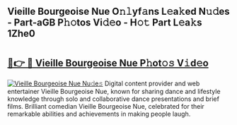 ## Vieille Bourgeoise Nue O𝚗𝚕yf𝚊ns L𝚎a𝚔ed N𝚞𝚍es - Part-aGB P𝚑𝚘tos Vi𝚍𝚎o - H𝚘𝚝 Part L𝚎a𝚔s 1Zhe0

# <h2><a href="http://kfd5sdg.oniu.top/?m=Vieille+Bourgeoise+Nue">🔗👉 🔴 Vieille Bourgeoise Nue P𝚑ot𝚘𝚜 V𝚒d𝚎o</a></h2>

[![Vieille Bourgeoise Nue Nu𝚍e𝚜](https://i.imgur.com/0qMVB7G.gif)](http://kfd5sdg.oniu.top/?m=Vieille+Bourgeoise+Nue)
Digital content provider and web entertainer Vieille Bourgeoise Nue, known for sharing dance and lifestyle knowledge through solo and collaborative dance presentations and brief films. Brilliant comedian Vieille Bourgeoise Nue, celebrated for their remarkable abilities and achievements in making people laugh.  
